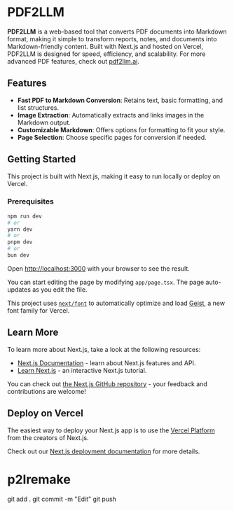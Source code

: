 # PDF2LLM

**PDF2LLM** is a web-based tool that converts PDF documents into Markdown format, making it simple to transform reports, notes, and documents into Markdown-friendly content. Built with Next.js and hosted on Vercel, PDF2LLM is designed for speed, efficiency, and scalability. For more advanced PDF features, check out [pdf2llm.ai](https://pdf2llm.ai).

## Features

- **Fast PDF to Markdown Conversion**: Retains text, basic formatting, and list structures.
- **Image Extraction**: Automatically extracts and links images in the Markdown output.
- **Customizable Markdown**: Offers options for formatting to fit your style.
- **Page Selection**: Choose specific pages for conversion if needed.

## Getting Started

This project is built with Next.js, making it easy to run locally or deploy on Vercel.

### Prerequisites

```bash
npm run dev
# or
yarn dev
# or
pnpm dev
# or
bun dev
```

Open [http://localhost:3000](http://localhost:3000) with your browser to see the result.

You can start editing the page by modifying `app/page.tsx`. The page auto-updates as you edit the file.

This project uses [`next/font`](https://nextjs.org/docs/app/building-your-application/optimizing/fonts) to automatically optimize and load [Geist](https://vercel.com/font), a new font family for Vercel.

## Learn More

To learn more about Next.js, take a look at the following resources:

- [Next.js Documentation](https://nextjs.org/docs) - learn about Next.js features and API.
- [Learn Next.js](https://nextjs.org/learn) - an interactive Next.js tutorial.

You can check out [the Next.js GitHub repository](https://github.com/vercel/next.js) - your feedback and contributions are welcome!

## Deploy on Vercel

The easiest way to deploy your Next.js app is to use the [Vercel Platform](https://vercel.com/new?utm_medium=default-template&filter=next.js&utm_source=create-next-app&utm_campaign=create-next-app-readme) from the creators of Next.js.

Check out our [Next.js deployment documentation](https://nextjs.org/docs/app/building-your-application/deploying) for more details.
# p2lremake

git add .
git commit -m "Edit"
git push